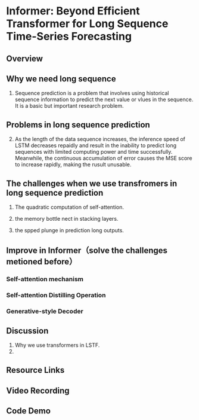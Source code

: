 # Informer: Beyond Efficient Transformer for Long Sequence Time-Series Forecasting

## Overview

## Why we need long sequence
1. Sequence prediction is a problem that involves using historical sequence information to predict the next value or vlues in the sequence. It is a basic but important research problem.

## Problems in long sequence prediction
2. As the length of the data sequence increases, the inference speed of LSTM decreases repaidly and result in the inability to predict long sequences with limited computing power and time successfully. Meanwhile, the continuous accumulation of error causes the MSE score to increase rapidly, making the rusult unusable.

## The challenges when we use transfromers in long sequence prediction

1. The quadratic computation of self-attention.

2. the memory bottle nect in stacking layers.

3. the spped plunge in prediction long outputs.

## Improve in Informer（solve the challenges metioned before）

### Self-attention mechanism

### Self-attention Distilling Operation

### Generative-style Decoder

## Discussion
1. Why we use transformers in LSTF.
2. 


## Resource Links


## Video Recording

## Code Demo
